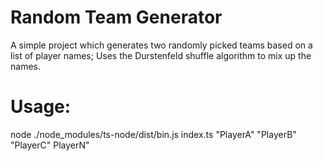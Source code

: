 # Random Team Generator
A simple project which generates two randomly picked teams based on a list of player names;
Uses the Durstenfeld shuffle algorithm to mix up the names.

# Usage: 
node ./node_modules/ts-node/dist/bin.js index.ts "PlayerA" "PlayerB" "PlayerC" PlayerN"